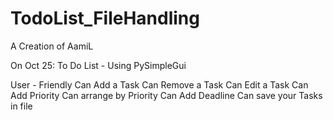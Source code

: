 # TodoList_FileHandling

A Creation of AamiL

On Oct 25:
  To Do List - Using PySimpleGui
  
  User - Friendly
  Can Add a Task
  Can Remove a Task
  Can Edit a Task
  Can Add Priority
  Can arrange by Priority
  Can Add Deadline
  Can save your Tasks in file
  
